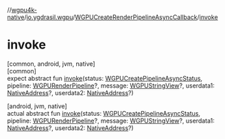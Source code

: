 //[wgpu4k-native](../../../index.md)/[io.ygdrasil.wgpu](../index.md)/[WGPUCreateRenderPipelineAsyncCallback](index.md)/[invoke](invoke.md)

# invoke

[common, android, jvm, native]\
[common]\
expect abstract fun [invoke](invoke.md)(status: [WGPUCreatePipelineAsyncStatus](../-w-g-p-u-create-pipeline-async-status/index.md), pipeline: [WGPURenderPipeline](../-w-g-p-u-render-pipeline/index.md)?, message: [WGPUStringView](../-w-g-p-u-string-view/index.md)?, userdata1: [NativeAddress](../../ffi/-native-address/index.md)?, userdata2: [NativeAddress](../../ffi/-native-address/index.md)?)

[android, jvm, native]\
actual abstract fun [invoke](invoke.md)(status: [WGPUCreatePipelineAsyncStatus](../-w-g-p-u-create-pipeline-async-status/index.md), pipeline: [WGPURenderPipeline](../-w-g-p-u-render-pipeline/index.md)?, message: [WGPUStringView](../-w-g-p-u-string-view/index.md)?, userdata1: [NativeAddress](../../ffi/-native-address/index.md)?, userdata2: [NativeAddress](../../ffi/-native-address/index.md)?)